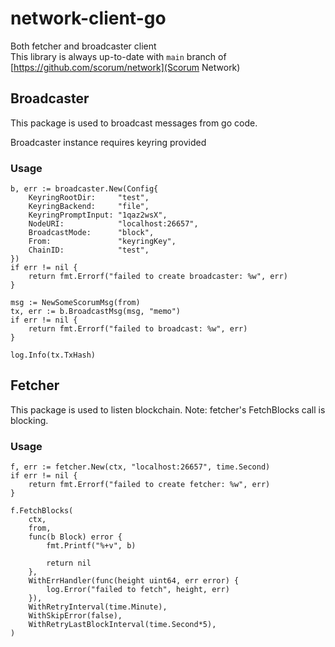 # network-client-go

Both fetcher and broadcaster client  
This library is always up-to-date with `main` branch of [https://github.com/scorum/network](Scorum Network)

## Broadcaster

This package is used to broadcast messages from go code.

Broadcaster instance requires keyring provided

### Usage
```
b, err := broadcaster.New(Config{
    KeyringRootDir:     "test",
    KeyringBackend:     "file",
    KeyringPromptInput: "1qaz2wsX",
    NodeURI:            "localhost:26657",
    BroadcastMode:      "block",
    From:               "keyringKey",
    ChainID:            "test",
})
if err != nil {
    return fmt.Errorf("failed to create broadcaster: %w", err)
}

msg := NewSomeScorumMsg(from)
tx, err := b.BroadcastMsg(msg, "memo")
if err != nil {
    return fmt.Errorf("failed to broadcast: %w", err)
}

log.Info(tx.TxHash)
```

## Fetcher

This package is used to listen blockchain. Note: fetcher's FetchBlocks call is blocking.

### Usage
```
f, err := fetcher.New(ctx, "localhost:26657", time.Second)
if err != nil {
    return fmt.Errorf("failed to create fetcher: %w", err)
}

f.FetchBlocks(
    ctx,
    from,
    func(b Block) error {
        fmt.Printf("%+v", b)

        return nil
    },
    WithErrHandler(func(height uint64, err error) {
        log.Error("failed to fetch", height, err)
    }),
    WithRetryInterval(time.Minute),
    WithSkipError(false),
    WithRetryLastBlockInterval(time.Second*5),
)
```